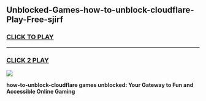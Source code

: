 
## Unblocked-Games-how-to-unblock-cloudflare-Play-Free-sjirf
<h3>
<a href="https://premium76.site?title=how-to-unblock-cloudflare&ref=18A1">CLICK TO PLAY</a></h3>
<hr>

<h3>
<a href="https://premium76.site?title=how-to-unblock-cloudflare&ref=18A1">CLICK 2 PLAY</a>
  
</h3>

<a href="https://premium76.site?title=how-to-unblock-cloudflare&ref=18A1"><img src="https://clearcache.store/games.png"></a>


**how-to-unblock-cloudflare games unblocked: Your Gateway to Fun and Accessible Online Gaming**
